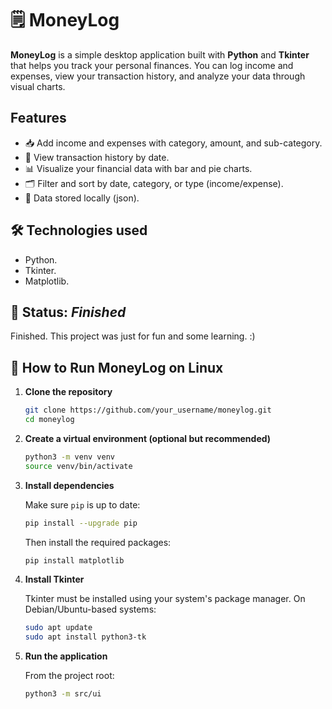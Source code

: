 # 🗒️ MoneyLog

**MoneyLog** is a simple desktop application built with **Python** and **Tkinter** that helps you track your personal finances. You can log income and expenses, view your transaction history, and analyze your data through visual charts.

## Features

- 📥 Add income and expenses with category, amount, and sub-category.
- 📅 View transaction history by date.
- 📊 Visualize your financial data with bar and pie charts.
- 🗂️ Filter and sort by date, category, or type (income/expense).
- 💾 Data stored locally (json).

## 🛠️ Technologies used
- Python.
- Tkinter.
- Matplotlib.

## 🧪 Status: *Finished*
Finished. This project was just for fun and some learning. :)

## 🐧 How to Run MoneyLog on Linux

1. **Clone the repository**

   ```bash
   git clone https://github.com/your_username/moneylog.git
   cd moneylog
   ```

2. **Create a virtual environment (optional but recommended)**

   ```bash
   python3 -m venv venv
   source venv/bin/activate
   ```

3. **Install dependencies**

   Make sure `pip` is up to date:

   ```bash
   pip install --upgrade pip
   ```

   Then install the required packages:

   ```bash
   pip install matplotlib
   ```

4. **Install Tkinter**

   Tkinter must be installed using your system's package manager. On Debian/Ubuntu-based systems:

   ```bash
   sudo apt update
   sudo apt install python3-tk
   ```

5. **Run the application**

   From the project root:

   ```bash
   python3 -m src/ui
   ```

   

